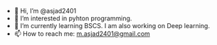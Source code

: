 - 👋 Hi, I’m @asjad2401
- 👀 I’m interested in pyhton programming.
- 🌱 I’m currently learning BSCS. I am also working on Deep learning.
- 📫 How to reach me: m.asjad2401@gmail.com

<!---
asjad2401/asjad2401 is a ✨ special ✨ repository because its `README.md` (this file) appears on your GitHub profile.
You can click the Preview link to take a look at your changes.
--->
